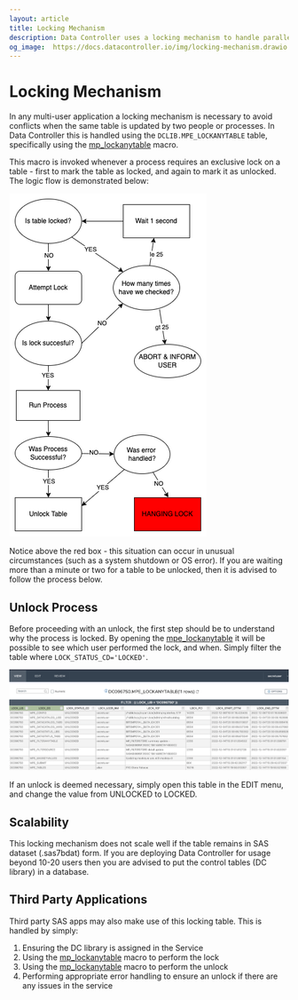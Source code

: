 ```yaml
---
layout: article
title: Locking Mechanism
description: Data Controller uses a locking mechanism to handle parallel updates to the same table by different users. This mechanism is also available to non-DC applications.
og_image:  https://docs.datacontroller.io/img/locking-mechanism.drawio.png
---
```


# Locking Mechanism

In any multi-user application a locking mechanism is necessary to avoid conflicts when the same table is updated by two people or processes.  In Data Controller this is handled using the `DCLIB.MPE_LOCKANYTABLE` table, specifically using the [mp_lockanytable](https://core.sasjs.io/mp__lockanytable_8sas.html) macro.

This macro is invoked whenever a process requires an exclusive lock on a table - first to mark the table as locked, and again to mark it as unlocked.  The logic flow is demonstrated below:

![lockanytable logic](/img/locking-mechanism.drawio.png)

Notice above the red box - this situation can occur in unusual circumstances (such as a system shutdown or OS error).  If you are waiting more than a minute or two for a table to be unlocked, then it is advised to follow the process below.

## Unlock Process

Before proceeding with an unlock, the first step should be to understand why the process is locked.  By opening the [mpe_lockanytable](locking-mechanism) it will be possible to see which user performed the lock, and when.  Simply filter the table where `LOCK_STATUS_CD='LOCKED'`.

![](/img/mpe_lockanytable.png)

If an unlock is deemed necessary, simply open this table in the EDIT menu, and change the value from UNLOCKED to LOCKED.

## Scalability

This locking mechanism does not scale well if the table remains in SAS dataset (.sas7bdat) form.  If you are deploying Data Controller for usage beyond 10-20 users then you are advised to put the control tables (DC library) in a database.

## Third Party Applications

Third party SAS apps may also make use of this locking table.  This is handled by simply:

1. Ensuring the DC library is assigned in the Service
2. Using the [mp_lockanytable](https://core.sasjs.io/mp__lockanytable_8sas.html) macro to perform the lock
3. Using the [mp_lockanytable](https://core.sasjs.io/mp__lockanytable_8sas.html) macro to perform the unlock
4. Performing appropriate error handling to ensure an unlock if there are any issues in the service
